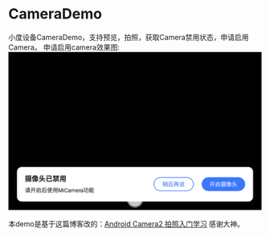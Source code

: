 # CameraDemo
小度设备CameraDemo，支持预览，拍照，获取Camera禁用状态，申请启用Camera。
申请启用camera效果图:
![效果图](https://github.com/TokenChen/CameraDemo/blob/master/doc/camera_test.png)

本demo是基于这篇博客改的：[Android Camera2 拍照入门学习](http://www.jianshu.com/p/7f766eb2f4e7) 感谢大神。
